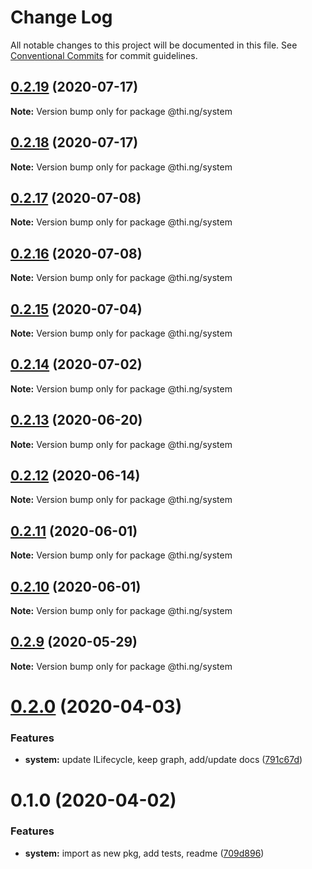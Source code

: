 # Change Log

All notable changes to this project will be documented in this file.
See [Conventional Commits](https://conventionalcommits.org) for commit guidelines.

## [0.2.19](https://github.com/thi-ng/umbrella/compare/@thi.ng/system@0.2.18...@thi.ng/system@0.2.19) (2020-07-17)

**Note:** Version bump only for package @thi.ng/system





## [0.2.18](https://github.com/thi-ng/umbrella/compare/@thi.ng/system@0.2.17...@thi.ng/system@0.2.18) (2020-07-17)

**Note:** Version bump only for package @thi.ng/system





## [0.2.17](https://github.com/thi-ng/umbrella/compare/@thi.ng/system@0.2.16...@thi.ng/system@0.2.17) (2020-07-08)

**Note:** Version bump only for package @thi.ng/system





## [0.2.16](https://github.com/thi-ng/umbrella/compare/@thi.ng/system@0.2.15...@thi.ng/system@0.2.16) (2020-07-08)

**Note:** Version bump only for package @thi.ng/system





## [0.2.15](https://github.com/thi-ng/umbrella/compare/@thi.ng/system@0.2.14...@thi.ng/system@0.2.15) (2020-07-04)

**Note:** Version bump only for package @thi.ng/system





## [0.2.14](https://github.com/thi-ng/umbrella/compare/@thi.ng/system@0.2.13...@thi.ng/system@0.2.14) (2020-07-02)

**Note:** Version bump only for package @thi.ng/system





## [0.2.13](https://github.com/thi-ng/umbrella/compare/@thi.ng/system@0.2.12...@thi.ng/system@0.2.13) (2020-06-20)

**Note:** Version bump only for package @thi.ng/system





## [0.2.12](https://github.com/thi-ng/umbrella/compare/@thi.ng/system@0.2.11...@thi.ng/system@0.2.12) (2020-06-14)

**Note:** Version bump only for package @thi.ng/system





## [0.2.11](https://github.com/thi-ng/umbrella/compare/@thi.ng/system@0.2.10...@thi.ng/system@0.2.11) (2020-06-01)

**Note:** Version bump only for package @thi.ng/system





## [0.2.10](https://github.com/thi-ng/umbrella/compare/@thi.ng/system@0.2.9...@thi.ng/system@0.2.10) (2020-06-01)

**Note:** Version bump only for package @thi.ng/system





## [0.2.9](https://github.com/thi-ng/umbrella/compare/@thi.ng/system@0.2.8...@thi.ng/system@0.2.9) (2020-05-29)

**Note:** Version bump only for package @thi.ng/system





# [0.2.0](https://github.com/thi-ng/umbrella/compare/@thi.ng/system@0.1.0...@thi.ng/system@0.2.0) (2020-04-03)


### Features

* **system:** update ILifecycle, keep graph, add/update docs ([791c67d](https://github.com/thi-ng/umbrella/commit/791c67d446c5fae041831a16b250b5cfd62312d0))





# 0.1.0 (2020-04-02)


### Features

* **system:** import as new pkg, add tests, readme ([709d896](https://github.com/thi-ng/umbrella/commit/709d896cee964dc876e1e53c95a3b77a00d8c433))
